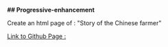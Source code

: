 __## Progressive-enhancement__

Create an html page of : "Story of the Chinese farmer"

[Link to Github Page :](https://kiza-coder.github.io/progressive-enhancement/)

